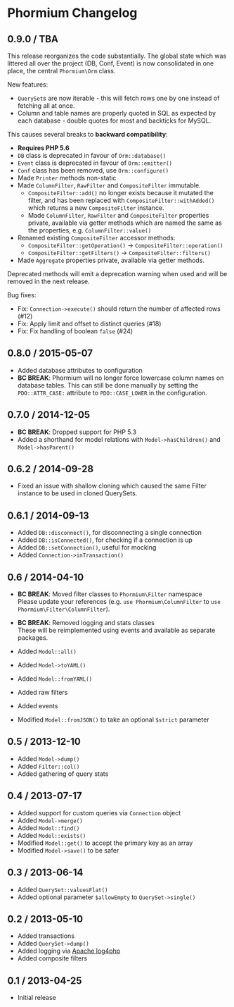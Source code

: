 Phormium Changelog
==================

0.9.0 / TBA
-----------

This release reorganizes the code substantially. The global state which was
littered all over the project (DB, Conf, Event) is now consolidated in one
place, the central `Phormium\Orm` class.

New features:

* `QuerySet`s are now iterable - this will fetch rows one by one instead of
  fetching all at once.
* Column and table names are properly quoted in SQL as expected by each
  database - double quotes for most and backticks for MySQL.

This causes several breaks to **backward compatibility**:

* **Requires PHP 5.6**
* `DB` class is deprecated in favour of `Orm::database()`
* `Event` class is deprecated in favour of `Orm::emitter()`
* `Conf` class has been removed, use `Orm::configure()`
* Made `Printer` methods non-static
* Made `ColumnFilter`, `RawFilter` and `CompositeFilter` immutable.
  * `CompositeFilter::add()` no longer exists because it mutated the filter, and
   has been replaced with `CompositeFilter::withAdded()` which returns a new
   `CompositeFilter` instance.
  * Made `ColumnFilter`, `RawFilter` and `CompositeFilter` properties private,
   available via getter methods which are named the same as the properties, e.g.
   `ColumnFilter::value()`
* Renamed existing `CompositeFilter` accessor methods:
  * `CompositeFilter::getOperation()` -> `CompositeFilter::operation()`
  * `CompositeFilter::getFilters()` -> `CompositeFilter::filters()`
* Made `Aggregate` properties private, available via getter methods.

Deprecated methods will emit a deprecation warning when used and will be removed
in the next release.

Bug fixes:

* Fix: `Connection->execute()` should return the number of affected rows (#12)
* Fix: Apply limit and offset to distinct queries (#18)
* Fix: Fix handling of boolean `false` (#24)

0.8.0 / 2015-05-07
------------------

* Added database attributes to configuration
* **BC BREAK**: Phormium will no longer force lowercase column names on
  database tables. This can still be done manually by setting the
  `PDO::ATTR_CASE:` attribute to `PDO::CASE_LOWER` in the configuration.

0.7.0 / 2014-12-05
------------------

* **BC BREAK**: Dropped support for PHP 5.3
* Added a shorthand for model relations with `Model->hasChildren()` and
  `Model->hasParent()`

0.6.2 / 2014-09-28
------------------

* Fixed an issue with shallow cloning which caused the same Filter instance to
  be used in cloned QuerySets.

0.6.1 / 2014-09-13
------------------

* Added `DB::disconnect()`, for disconnecting a single connection
* Added `DB::isConnected()`, for checking if a connection is up
* Added `DB::setConnection()`, useful for mocking
* Added `Connection->inTransaction()`

0.6 / 2014-04-10
----------------

* **BC BREAK**: Moved filter classes to `Phormium\Filter` namespace<br />
  Please update your references (e.g. `use Phormium\ColumnFilter` to
  `use Phormium\Filter\ColumnFilter`).
* **BC BREAK**: Removed logging and stats classes<br />
  These will be reimplemented using events and available as separate packages.
* Added `Model::all()`
* Added `Model->toYAML()`
* Added `Model::fromYAML()`
* Added raw filters
* Added events

* Modified `Model::fromJSON()` to take an optional `$strict` parameter

0.5 / 2013-12-10
----------------

* Added `Model->dump()`
* Added `Filter::col()`
* Added gathering of query stats

0.4 / 2013-07-17
----------------

* Added support for custom queries via `Connection` object
* Added `Model->merge()`
* Added `Model::find()`
* Added `Model::exists()`
* Modified `Model::get()` to accept the primary key as an array
* Modified `Model->save()` to be safer

0.3 / 2013-06-14
----------------

* Added `QuerySet::valuesFlat()`
* Added optional parameter `$allowEmpty` to `QuerySet->single()`

0.2 / 2013-05-10
----------------

* Added transactions
* Added `QuerySet->dump()`
* Added logging via [Apache log4php](http://logging.apache.org/log4php/)
* Added composite filters

0.1 / 2013-04-25
----------------

* Initial release
